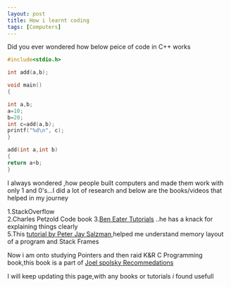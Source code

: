 ```yaml
---
layout: post
title: How i learnt coding  
tags: [Computers]
---
```


Did you ever wondered  how  below peice of code in C++    works

``` cpp
#include<stdio.h>

int add(a,b);

void main()
{

int a,b;
a=10;
b=20;
int c=add(a,b);
printf("%d\n", c);
}

add(int a,int b)
{
return a+b;
}
```
I always wondered ,how people built computers and made them work with only 1 and 0's...I did a lot of research and  below are the books/videos that 
helped in my journey

1.StackOverflow   
2.Charles Petzold Code book
3.[Ben Eater Tutorials](https://www.youtube.com/user/eaterbc)  ..he has a knack for explaining things clearly  
5.This [tutorial by Peter Jay Salzman](http://www.dirac.org/linux/gdb/02a-Memory_Layout_And_The_Stack.php),helped me understand memory layout of a program and Stack Frames   

Now i am onto studying Pointers and then raid K&R C Programming book,this book is a part of [Joel spolsky Recommedations](https://softwareengineering.stackexchange.com/a/96506/139295)

I will keep updating this page,with any books or tutorials *i* found usefull  



